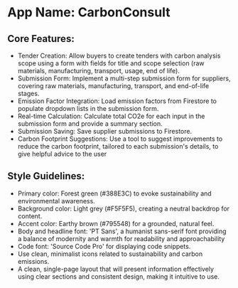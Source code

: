 # **App Name**: CarbonConsult

## Core Features:

- Tender Creation: Allow buyers to create tenders with carbon analysis scope using a form with fields for title and scope selection (raw materials, manufacturing, transport, usage, end of life).
- Submission Form: Implement a multi-step submission form for suppliers, covering raw materials, manufacturing, transport, and end-of-life stages.
- Emission Factor Integration: Load emission factors from Firestore to populate dropdown lists in the submission form.
- Real-time Calculation: Calculate total CO2e for each input in the submission form and provide a summary section.
- Submission Saving: Save supplier submissions to Firestore.
- Carbon Footprint Suggestions: Use a tool to suggest improvements to reduce the carbon footprint, tailored to each submission's details, to give helpful advice to the user

## Style Guidelines:

- Primary color: Forest green (#388E3C) to evoke sustainability and environmental awareness.
- Background color: Light grey (#F5F5F5), creating a neutral backdrop for content.
- Accent color: Earthy brown (#795548) for a grounded, natural feel.
- Body and headline font: 'PT Sans', a humanist sans-serif font providing a balance of modernity and warmth for readability and approachability
- Code font: 'Source Code Pro' for displaying code snippets.
- Use clean, minimalist icons related to sustainability and carbon emissions.
- A clean, single-page layout that will present information effectively using clear sections and consistent design, making it intuitive to use.